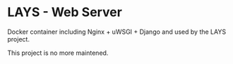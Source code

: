 # LAYS - Web Server

Docker container including Nginx + uWSGI + Django and used by the LAYS project.

This project is no more maintened.
